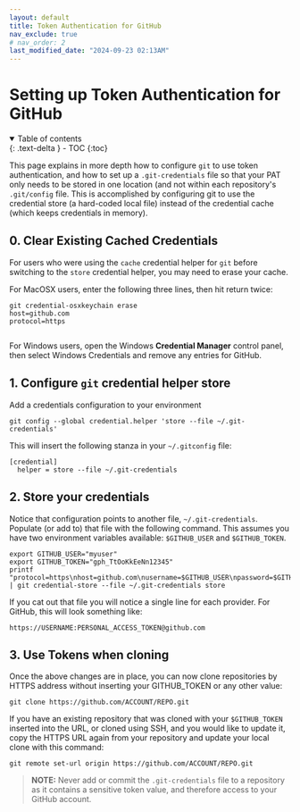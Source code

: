 ```yaml
---
layout: default
title: Token Authentication for GitHub
nav_exclude: true
# nav_order: 2
last_modified_date: "2024-09-23 02:13AM"
---
```


# Setting up Token Authentication for GitHub

<details open markdown="block">
  <summary>
    Table of contents
  </summary>
  {: .text-delta }
- TOC
{:toc}
</details>

This page explains in more depth how to configure `git` to use token authentication, and how to set up a `.git-credentials` file so that your PAT only needs to be stored in one location (and not within each repository's `.git/config` file. This is accomplished by configuring git to use the credential store (a hard-coded local file) instead of the credential cache (which keeps credentials in memory).

## 0. Clear Existing Cached Credentials

For users who were using the `cache` credential helper for `git` before switching to the `store`
credential helper, you may need to erase your cache.

For MacOSX users, enter the following three lines, then hit return twice:

```
git credential-osxkeychain erase
host=github.com
protocol=https


```

For Windows users, open the Windows **Credential Manager** control panel, then select Windows Credentials
and remove any entries for GitHub.


## 1. Configure `git` credential helper store

Add a credentials configuration to your environment

```
git config --global credential.helper 'store --file ~/.git-credentials'
```

This will insert the following stanza in your `~/.gitconfig` file:

```
[credential]
  helper = store --file ~/.git-credentials
```
    
## 2. Store your credentials

Notice that configuration points to another file, `~/.git-credentials`. Populate (or add to) that file with the following command. This assumes you have two environment variables available: `$GITHUB_USER` and `$GITHUB_TOKEN`.

```
export GITHUB_USER="myuser"
export GITHUB_TOKEN="gph_TtOoKkEeNn12345"
printf "protocol=https\nhost=github.com\nusername=$GITHUB_USER\npassword=$GITHUB_TOKEN" | git credential-store --file ~/.git-credentials store
```
    
If you cat out that file you will notice a single line for each provider. For GitHub, this will look something like:
    
```
https://USERNAME:PERSONAL_ACCESS_TOKEN@github.com
```

## 3. Use Tokens when cloning

Once the above changes are in place, you can now clone repositories by HTTPS address without inserting your GITHUB_TOKEN or any other value:

```
git clone https://github.com/ACCOUNT/REPO.git
```

If you have an existing repository that was cloned with your `$GITHUB_TOKEN` inserted into the URL, or cloned
using SSH, and you would like to update it, copy the HTTPS URL again from your repository and update your
local clone with this command:

```
git remote set-url origin https://github.com/ACCOUNT/REPO.git
```

> **NOTE:** Never add or commit the `.git-credentials` file to a repository as it contains a sensitive token value, and
> therefore access to your GitHub account.

